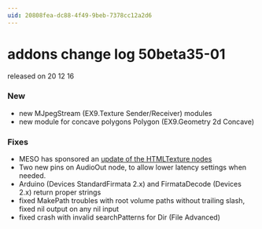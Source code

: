 ```yaml
---
uid: 20808fea-dc88-4f49-9beb-7378cc12a2d6
---
```


# addons change log 50beta35-01
released on 20 12 16  

### New
* new MJpegStream (EX9.Texture Sender/Receiver) modules  
* new module for concave polygons Polygon (EX9.Geometry 2d Concave)  

### Fixes
* MESO has sponsored an <a href="https://vvvv.org/blog/htmltexture-update-to-chromium-54" class="extURL blog" target="_blank">update of the HTMLTexture nodes</a>  
* Two new pins on AudioOut node, to allow lower latency settings when needed.   
* Arduino (Devices StandardFirmata 2.x) and  FirmataDecode (Devices 2.x) return proper strings  
* fixed MakePath troubles with root volume paths without trailing slash, fixed nil output on any nil input  
* fixed crash with invalid searchPatterns for Dir (File Advanced)